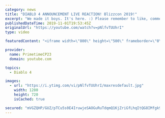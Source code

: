 ```yaml
---
category: news
title: "DIABLO 4 ANNOUNCEMENT LIVE REACTION! Blizzcon 2019!"
excerpt: "We made it boys. It's here. :) Please remember to like, comment, share, and of course subscribe for more content. Follow me at: Twitch.tv/PrimetimeCP23 Twitter ..."
publishedDateTime: 2019-11-01T19:53:45Z
originalUrl: "https://youtube.com/watch?v=pNlfvTUUhrI"
type: video

featuredContent: "<iframe width=\"800\" height=\"500\" frameborder=\"0\" src=\"https://www.youtube.com/embed/pNlfvTUUhrI\" allow=\"accelerometer; autoplay; encrypted-media; gyroscope; picture-in-picture\" allowfullscreen></iframe>"

provider:
  name: PrimetimeCP23
  domain: youtube.com

topics:
  - Diablo 4

images:
  - url: "https://i.ytimg.com/vi/pNlfvTUUhrI/maxresdefault.jpg"
    width: 1280
    height: 720
    isCached: true

secured: "mVGZQHP/GUZ/pTCu5s0E4IruwjeSAOGuRuTdqmQ1KjZriGfLhqItQG8IMfgk9cFAVgMfHEDa7NB2wkG7a3Z1pilIFlsevN2EHncVS3FK37igHR3nA0BrJanCBjs8oQR2yDjrvrwcb5Vy6TnQCEZhTKb8rWwaVa5ne6+TLYTMA4jTCdFpsG3Y7fVjcPYDBUpr0yb8p4CgDKfGHb/OWFwaVRLsY4eCepqNbDe3DZ+PDbegHhv1IuXo2xPBqmUWG+WaUITBM8wUUl0zCDl+mq/mcAjaKQxB2TyHCylOGmxXABdQP2u9MhR7BlNI7NJCeW5jyLtA8/kDMkR9YcCDXby6XYiG0Zb4o6NZe9BjkHcx7isM2Fck7dRpF2Qx57wPq3YUiQRd4Mz0Ufwx9Q3XDShK9SvXFtQeGmBMfWDSIVM4gQ61BfA21dUESxmwnVw3/LMm;C8bBvDv7SuQd5eAMnbUfzQ=="
---
```


